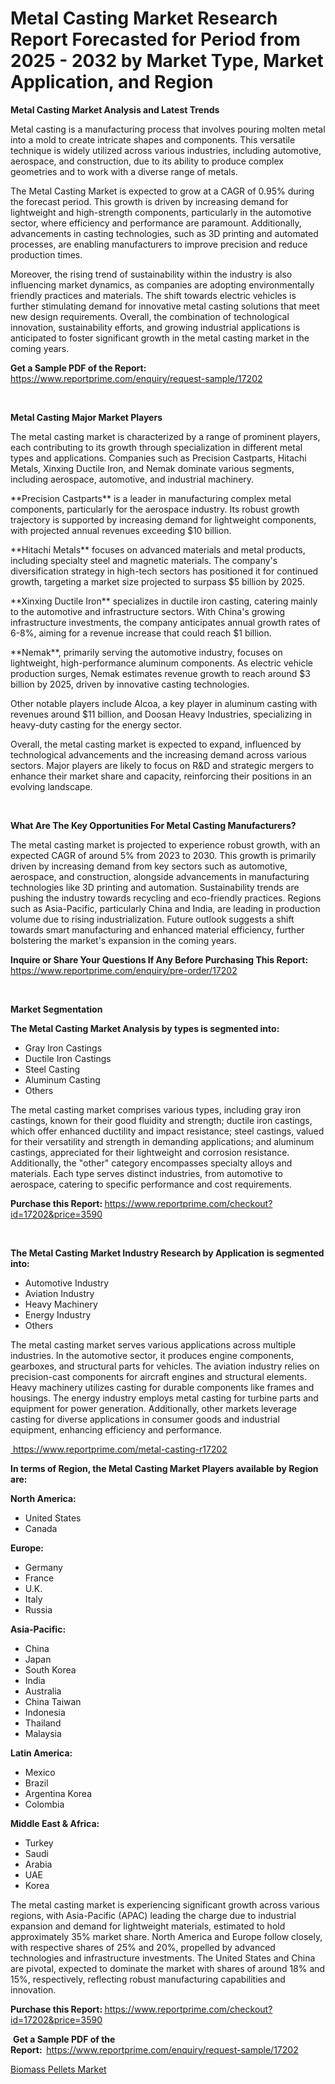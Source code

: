 <p><h1>Metal Casting Market Research Report Forecasted for Period from 2025 -  2032 by Market Type, Market Application, and Region</h1></p><p><strong>Metal Casting Market Analysis and Latest Trends</strong></p>
<p><p>Metal casting is a manufacturing process that involves pouring molten metal into a mold to create intricate shapes and components. This versatile technique is widely utilized across various industries, including automotive, aerospace, and construction, due to its ability to produce complex geometries and to work with a diverse range of metals. </p><p>The Metal Casting Market is expected to grow at a CAGR of 0.95% during the forecast period. This growth is driven by increasing demand for lightweight and high-strength components, particularly in the automotive sector, where efficiency and performance are paramount. Additionally, advancements in casting technologies, such as 3D printing and automated processes, are enabling manufacturers to improve precision and reduce production times. </p><p>Moreover, the rising trend of sustainability within the industry is also influencing market dynamics, as companies are adopting environmentally friendly practices and materials. The shift towards electric vehicles is further stimulating demand for innovative metal casting solutions that meet new design requirements. Overall, the combination of technological innovation, sustainability efforts, and growing industrial applications is anticipated to foster significant growth in the metal casting market in the coming years.</p></p>
<p><strong>Get a Sample PDF of the Report:&nbsp;</strong> <a href="https://www.reportprime.com/enquiry/request-sample/17202?utm_campaign=2232&utm_medium=2&utm_source=Github&utm_content=ia&utm_term=18032025&utm_id=metal-casting">https://www.reportprime.com/enquiry/request-sample/17202</a></p>
<p>&nbsp;</p>
<p><strong>Metal Casting Major Market Players</strong></p>
<p><p>The metal casting market is characterized by a range of prominent players, each contributing to its growth through specialization in different metal types and applications. Companies such as Precision Castparts, Hitachi Metals, Xinxing Ductile Iron, and Nemak dominate various segments, including aerospace, automotive, and industrial machinery.</p><p>**Precision Castparts** is a leader in manufacturing complex metal components, particularly for the aerospace industry. Its robust growth trajectory is supported by increasing demand for lightweight components, with projected annual revenues exceeding $10 billion.</p><p>**Hitachi Metals** focuses on advanced materials and metal products, including specialty steel and magnetic materials. The company's diversification strategy in high-tech sectors has positioned it for continued growth, targeting a market size projected to surpass $5 billion by 2025.</p><p>**Xinxing Ductile Iron** specializes in ductile iron casting, catering mainly to the automotive and infrastructure sectors. With China's growing infrastructure investments, the company anticipates annual growth rates of 6-8%, aiming for a revenue increase that could reach $1 billion.</p><p>**Nemak**, primarily serving the automotive industry, focuses on lightweight, high-performance aluminum components. As electric vehicle production surges, Nemak estimates revenue growth to reach around $3 billion by 2025, driven by innovative casting technologies.</p><p>Other notable players include Alcoa, a key player in aluminum casting with revenues around $11 billion, and Doosan Heavy Industries, specializing in heavy-duty casting for the energy sector. </p><p>Overall, the metal casting market is expected to expand, influenced by technological advancements and the increasing demand across various sectors. Major players are likely to focus on R&D and strategic mergers to enhance their market share and capacity, reinforcing their positions in an evolving landscape.</p></p>
<p>&nbsp;</p>
<p><strong>What Are The Key Opportunities For Metal Casting Manufacturers?</strong></p>
<p><p>The metal casting market is projected to experience robust growth, with an expected CAGR of around 5% from 2023 to 2030. This growth is primarily driven by increasing demand from key sectors such as automotive, aerospace, and construction, alongside advancements in manufacturing technologies like 3D printing and automation. Sustainability trends are pushing the industry towards recycling and eco-friendly practices. Regions such as Asia-Pacific, particularly China and India, are leading in production volume due to rising industrialization. Future outlook suggests a shift towards smart manufacturing and enhanced material efficiency, further bolstering the market's expansion in the coming years.</p></p>
<p><strong>Inquire or Share Your Questions If Any Before Purchasing This Report:</strong> <a href="https://www.reportprime.com/enquiry/pre-order/17202?utm_campaign=2232&utm_medium=2&utm_source=Github&utm_content=ia&utm_term=18032025&utm_id=metal-casting">https://www.reportprime.com/enquiry/pre-order/17202</a></p>
<p>&nbsp;</p>
<p><strong>Market Segmentation</strong></p>
<p><strong>The Metal Casting Market Analysis by types is segmented into:</strong></p>
<p><ul><li>Gray Iron Castings</li><li>Ductile Iron Castings</li><li>Steel Casting</li><li>Aluminum Casting</li><li>Others</li></ul></p>
<p><p>The metal casting market comprises various types, including gray iron castings, known for their good fluidity and strength; ductile iron castings, which offer enhanced ductility and impact resistance; steel castings, valued for their versatility and strength in demanding applications; and aluminum castings, appreciated for their lightweight and corrosion resistance. Additionally, the "other" category encompasses specialty alloys and materials. Each type serves distinct industries, from automotive to aerospace, catering to specific performance and cost requirements.</p></p>
<p><strong>Purchase this Report:&nbsp;</strong><a href="https://www.reportprime.com/checkout?id=17202&price=3590&utm_campaign=2232&utm_medium=2&utm_source=Github&utm_content=ia&utm_term=18032025&utm_id=metal-casting">https://www.reportprime.com/checkout?id=17202&price=3590</a></p>
<p>&nbsp;</p>
<p><strong>The Metal Casting Market Industry Research by Application is segmented into:</strong></p>
<p><ul><li>Automotive Industry</li><li>Aviation Industry</li><li>Heavy Machinery</li><li>Energy Industry</li><li>Others</li></ul></p>
<p><p>The metal casting market serves various applications across multiple industries. In the automotive sector, it produces engine components, gearboxes, and structural parts for vehicles. The aviation industry relies on precision-cast components for aircraft engines and structural elements. Heavy machinery utilizes casting for durable components like frames and housings. The energy industry employs metal casting for turbine parts and equipment for power generation. Additionally, other markets leverage casting for diverse applications in consumer goods and industrial equipment, enhancing efficiency and performance.</p></p>
<p><a href="https://www.reportprime.com/metal-casting-r17202?utm_campaign=2232&utm_medium=2&utm_source=Github&utm_content=ia&utm_term=18032025&utm_id=metal-casting">&nbsp;https://www.reportprime.com/metal-casting-r17202</a></p>
<p><strong>In terms of Region, the Metal Casting Market Players available by Region are:</strong></p>
<p>
    <p> <strong> North America: </strong>
        <ul>
            <li>United States</li>
            <li>Canada</li>
        </ul>
        </p> 
    <p> <strong> Europe: </strong>
        <ul>
            <li>Germany</li>
            <li>France</li>
            <li>U.K.</li>
            <li>Italy</li>
            <li>Russia</li>
        </ul>
        </p> 
    <p> <strong> Asia-Pacific: </strong>
        <ul>
            <li>China</li>
            <li>Japan</li>
            <li>South Korea</li>
            <li>India</li>
            <li>Australia</li>
            <li>China Taiwan</li>
            <li>Indonesia</li>
            <li>Thailand</li>
            <li>Malaysia</li>
        </ul>
        </p> 
    <p> <strong> Latin America: </strong>
        <ul>
            <li>Mexico</li>
            <li>Brazil</li>
            <li>Argentina Korea</li>
            <li>Colombia</li>
        </ul>
        </p> 
    <p> <strong> Middle East & Africa: </strong>
        <ul>
            <li>Turkey</li>
            <li>Saudi</li>
            <li>Arabia</li>
            <li>UAE</li>
            <li>Korea</li>
        </ul>
    </p>
    </p>
<p><p>The metal casting market is experiencing significant growth across various regions, with Asia-Pacific (APAC) leading the charge due to industrial expansion and demand for lightweight materials, estimated to hold approximately 35% market share. North America and Europe follow closely, with respective shares of 25% and 20%, propelled by advanced technologies and infrastructure investments. The United States and China are pivotal, expected to dominate the market with shares of around 18% and 15%, respectively, reflecting robust manufacturing capabilities and innovation.</p></p>
<p><strong>Purchase this Report: </strong><a href="https://www.reportprime.com/checkout?id=17202&price=3590&utm_campaign=2232&utm_medium=2&utm_source=Github&utm_content=ia&utm_term=18032025&utm_id=metal-casting">https://www.reportprime.com/checkout?id=17202&price=3590</a></p>
<p>&nbsp;<strong>Get a Sample PDF of the Report:&nbsp;&nbsp;</strong><a href="https://www.reportprime.com/enquiry/request-sample/17202?utm_campaign=2232&utm_medium=2&utm_source=Github&utm_content=ia&utm_term=18032025&utm_id=metal-casting">https://www.reportprime.com/enquiry/request-sample/17202</a></p>
<p><strong></strong></p>
<p><p><a href="https://github.com/sca704osol/Market-Research-Report-List-1/blob/main/biomass-pellets-market.md?utm_campaign=2232&utm_medium=2&utm_source=Github&utm_content=ia&utm_term=18032025&utm_id=metal-casting">Biomass Pellets Market</a></p></p>